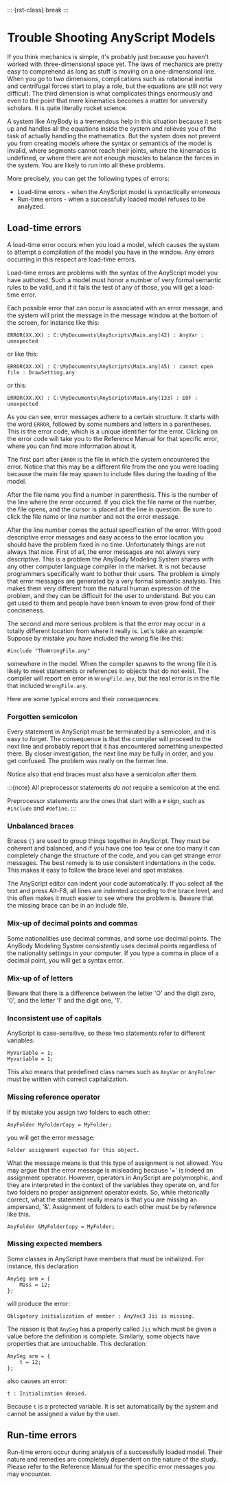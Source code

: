 ::: {rst-class} break
:::

# Trouble Shooting AnyScript Models

If you think mechanics is simple, it's probably just because you haven't
worked with three-dimensional space yet. The laws of mechanics are
pretty easy to comprehend as long as stuff is moving on a
one-dimensional line. When you go to two dimensions, complications such
as rotational inertia and centrifugal forces start to play a role, but
the equations are still not very difficult. The third dimension is what
complicates things enormously and even to the point that mere kinematics
becomes a matter for university scholars. It is quite literally rocket
science.

A system like AnyBody is a tremendous help in this situation because it
sets up and handles all the equations inside the system and relieves you
of the task of actually handling the mathematics. But the system does
not prevent you from creating models where the syntax or semantics of
the model is invalid, where segments cannot reach their joints, where
the kinematics is undefined, or where there are not enough muscles to
balance the forces in the system. You are likely to run into all these
problems.

More precisely, you can get the following types of errors:

- Load-time errors - when the AnyScript model is syntactically
  erroneous
- Run-time errors - when a successfully loaded model refuses to be
  analyzed.

## Load-time errors

A load-time error occurs when you load a model, which causes the system to
attempt a compilation of the model you have in the window. Any errors
occurring in this respect are load-time errors.

Load-time errors are problems with the syntax of the AnyScript model you
have authored. Such a model must honor a number of very formal semantic
rules to be valid, and if it fails the test of any of those, you will
get a load-time error.

Each possible error that can occur is associated with an error message,
and the system will print the message in the message window at the
bottom of the screen, for instance like this:

```none
ERROR(XX.XX) : C:\MyDocuments\AnyScripts\Main.any(42) : AnyVar : unexpected
```

or like this:

```none
ERROR(XX.XX) : C:\MyDocuments\AnyScripts\Main.any(45) : cannot open file : DrawSetting.any
```

or this:

```none
ERROR(XX.XX) : C:\MyDocuments\AnyScripts\Main.any(133) : EOF : unexpected
```

As you can see, error messages adhere to a certain structure. It starts with the
word `ERROR`, followed by some numbers and letters in a parentheses. This is the
error code, which is a unique identifier for the error. Clicking on the error
code will take you to the Reference Manual for that specific error, where you
can find more information about it.

The first part after `ERROR` is the file in which the system encountered the
error. Notice that this may be a different file from the one you were loading
because the main file may spawn to include files during the loading of the
model.

After the file name you find a number in parenthesis. This is the number
of the line where the error occurred. If you click the file name
or the number, the file opens, and the cursor is placed at the line in
question. Be sure to click the file name or line number and not the
error message.

After the line number comes the actual specification of the error. With
good descriptive error messages and easy access to the error location
you should have the problem fixed in no time. Unfortunately things are
not always that nice. First of all, the error messages are not always
very descriptive. This is a problem the AnyBody Modeling System shares
with any other computer language compiler in the market. It is not
because programmers specifically want to bother their users. The problem
is simply that error messages are generated by a very formal semantic
analysis. This makes them very different from the natural human
expression of the problem, and they can be difficult for the user to
understand. But you can get used to them and people have been known to
even grow fond of their conciseness.

The second and more serious problem is that the error may occur in a
totally different location from where it really is. Let's take an
example: Suppose by mistake you have included the wrong file like this:

```AnyScriptDoc
#include "TheWrongFile.any"
```

somewhere in the model. When the compiler spawns to the wrong file it is
likely to meet statements or references to objects that do not exist.
The compiler will report en error in `WrongFile.any`, but the real error
is in the file that included `WrongFile.any`.

Here are some typical errors and their consequences:

### Forgotten semicolon

Every statement in AnyScript must be terminated by a semicolon, and it is easy
to forget. The consequence is that the compiler will proceed to the next line
and probably report that it has encountered something unexpected there. By
closer investigation, the next line may be fully in order, and you get confused.
The problem was really on the former line.

Notice also that end braces must also have a semicolon after them.

:::{note} 
All preprocessor statements *do not* require a semicolon at the end. 

Preprocessor statements are the ones that start with a `#` sign, such as
`#include` and `#define`. 
:::

### Unbalanced braces

Braces `{}` are used to group things together in AnyScript. They must be coherent
and balanced, and if you have one too few or one too many it can completely
change the structure of the code, and you can get strange error messages. The
best remedy is to use consistent indentations in the code. This makes it easy to
follow the brace level and spot mistakes.

The AnyScript editor can indent your code automatically. If you select all the
text and press Alt-F8, all lines are indented according to the brace level, and
this often makes it much easier to see where the problem is. Beware that the
missing brace can be in an include file.

### Mix-up of decimal points and commas

Some nationalities use decimal commas, and some use decimal points. The AnyBody
Modeling System consistently uses decimal points regardless of the nationality
settings in your computer. If you type a comma in place of a decimal point, you
will get a syntax error.

### Mix-up of of letters

Beware that there is a difference between the letter 'O' and the digit zero,
'0', and the letter 'l' and the digit one, '1'.

### Inconsistent use of capitals

AnyScript is case-sensitive, so these two statements refer to different variables:

```AnyScriptDoc
MyVariable = 1;
Myvariable = 1;
```

This also means that predefined class names such as `AnyVar` or `AnyFolder` must
be written with correct capitalization.

### Missing reference operator

If by mistake you assign two folders to each other:

```AnyScriptDoc
AnyFolder MyFolderCopy = MyFolder;
```

you will get the error message:

```none
Folder assignment expected for this object.
```

What the message means is that this type of assignment is not allowed. You may
argue that the error message is misleading because '=' is indeed an assignment
operator. However, operators in AnyScript are polymorphic, and they are
interpreted in the context of the variables they operate on, and for two folders
no proper assignment operator exists. So, while rhetorically correct, what the
statement really means is that you are missing an ampersand, '&'. Assignment of
folders to each other must be by reference like this.

```AnyScriptDoc
AnyFolder &MyFolderCopy = MyFolder;
```

### Missing expected members

Some classes in AnyScript have members that must be initialized. For instance,
this declaration

```AnyScriptDoc
AnySeg arm = {
    Mass = 12;
};
```

will produce the error:

```none
Obligatory initialization of member : AnyVec3 Jii is missing.
```

The reason is that `AnySeg` has a property called `Jii` which must be given a value
before the definition is complete. Similarly, some objects have properties that
are untouchable. This declaration:

```AnyScriptDoc
AnySeg arm = {
    t = 12;
};
```

also causes an error:

```none
t : Initialization denied.
```

Because `t` is a protected variable. It is set automatically by the system and
cannot be assigned a value by the user.

## Run-time errors

Run-time errors occur during analysis of a successfully loaded model.
Their nature and remedies are completely dependent on the nature of the
study. Please refer to the Reference Manual for the specific error
messages you may encounter.
